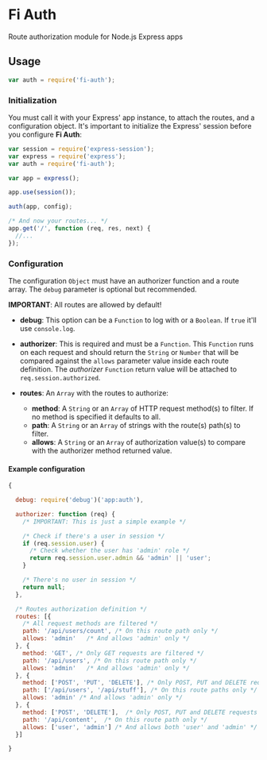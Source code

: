 # Fi Auth
Route authorization module for Node.js Express apps

## Usage

```js
var auth = require('fi-auth');
```

### Initialization
You must call it with your Express' app instance, to attach the routes, and a configuration object. It's important to initialize the Express' session before you configure **Fi Auth**:

```js
var session = require('express-session');
var express = require('express');
var auth = require('fi-auth');

var app = express();

app.use(session());

auth(app, config);

/* And now your routes... */
app.get('/', function (req, res, next) {
  //...
});
```

### Configuration
The configuration `Object` must have an authorizer function and a route array. The `debug` parameter is optional but recommended.

**IMPORTANT**: All routes are allowed by default!

- **debug**: This option can be a `Function` to log with or a `Boolean`. If `true` it'll use `console.log`.

- **authorizer**: This is required and must be a `Function`. This `Function` runs on each request and should return the `String` or `Number` that will be compared against the `allows` parameter value inside each route definition. The *authorizer* `Function` return value will be attached to `req.session.authorized`.

- **routes**: An `Array` with the routes to authorize:
  - **method**: A `String` or an `Array` of HTTP request method(s) to filter. If no method is specified it defaults to all.
  - **path**: A `String` or an `Array` of strings with the route(s) path(s) to filter.
  - **allows**: A `String` or an `Array` of authorization value(s) to compare with the authorizer method returned value.

#### Example configuration
```js
{

  debug: require('debug')('app:auth'),

  authorizer: function (req) {
    /* IMPORTANT: This is just a simple example */

    /* Check if there's a user in session */
    if (req.session.user) {
      /* Check whether the user has 'admin' role */
      return req.session.user.admin && 'admin' || 'user';
    }

    /* There's no user in session */
    return null;
  },

  /* Routes authorization definition */
  routes: [{
    /* All request methods are filtered */
    path: '/api/users/count', /* On this route path only */
    allows: 'admin'   /* And allows 'admin' only */
  }, {
    method: 'GET', /* Only GET requests are filtered */
    path: '/api/users', /* On this route path only */
    allows: 'admin'   /* And allows 'admin' only */
  }, {
    method: ['POST', 'PUT', 'DELETE'], /* Only POST, PUT and DELETE requests are filtered */
    path: ['/api/users', '/api/stuff'], /* On this route paths only */
    allows: 'admin' /* And allows 'admin' only */
  }, {
    method: ['POST', 'DELETE'],  /* Only POST, PUT and DELETE requests are filtered */
    path: '/api/content',  /* On this route path only */
    allows: ['user', 'admin'] /* And allows both 'user' and 'admin' */
  }]

}
```
